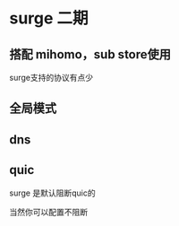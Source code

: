 #  surge 二期

## 搭配 mihomo，sub store使用

surge支持的协议有点少

## 全局模式

## dns

## quic

surge 是默认阻断quic的

当然你可以配置不阻断